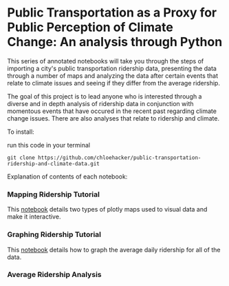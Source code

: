 # Public Transportation as a Proxy for Public Perception of Climate Change: An analysis through Python

This series of annotated notebooks will take you through the steps of importing a city's public transportation ridership data, presenting the data through a number of maps and analyzing the data after certain events that relate to climate issues and seeing if they differ from the average ridership.

The goal of this project is to lead anyone who is interested through a diverse and in depth analysis of ridership data in conjunction with momentous events that have occured in the recent past regarding climate change issues. There are also analyses that relate to ridership and climate.



To install:

run this code in your terminal

```git clone https://github.com/chloehacker/public-transportation-ridership-and-climate-data.git ```

Explanation of contents of each notebook:

### Mapping Ridership Tutorial

This [notebook](http://nbviewer.jupyter.org/github/chloehacker/public-transportation-ridership-and-climate-data/blob/master/notebooks/Mapping%20Ridership%20tutorial.ipynb) details two types of plotly maps used to visual data and make it interactive.

### Graphing Ridership Tutorial

This [notebook](https://nbviewer.jupyter.org/github/chloehacker/public-transportation-ridership-and-climate-data/blob/master/notebooks/Graphing%20ridership%20tutorial.ipynb) details how to graph the average daily ridership for all of the data.

### Average Ridership Analysis


